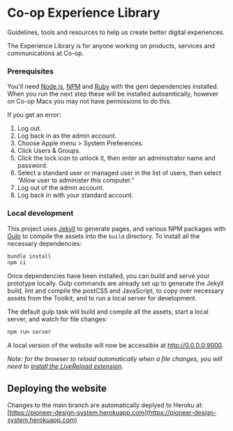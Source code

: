 # Co-op Experience Library

Guidelines, tools and resources to help us create better digital experiences.

The Experience Library is for anyone working on products, services and communications at Co-op.

### Prerequisites
You'll need [Node.js](https://nodejs.org/), [NPM](https://docs.npmjs.com/downloading-and-installing-node-js-and-npm) and [Ruby](https://www.ruby-lang.org/en/) with the gem dependencies installed. When you run the next step these will be installed autoamtically, however on Co-op Macs you may not have permissions to do this. 

If you get an error:

1. Log out.
2. Log back in as the admin account.
3. Choose Apple menu > System Preferences.
4. Click Users & Groups.
5. Click the lock icon to unlock it, then enter an administrator name and password.
6. Select a standard user or managed user in the list of users, then select “Allow user to administer this computer.”
7. Log out of the admin account.
8. Log back in with your standard account.

### Local development

This project uses [Jekyll](http://jekyllrb.com/) to generate pages, and various NPM packages with [Gulp](http://gulpjs.com/) to compile the assets into the `build` directory. To install all the necessary dependencies:

```sh
bundle install
npm ci
```

Once dependencies have been installed, you can build and serve your prototype locally. Gulp commands are already set up to generate the Jekyll build, lint and compile the postCSS and JavaScript, to copy over necessary assets from the Toolkit, and to run a local server for development.

The default gulp task will build and compile all the assets, start a local server, and watch for file changes:

```sh
npm run server
```

A local version of the website will now be accessible at http://0.0.0.0:9000.

_Note: for the browser to reload automatically when a file changes, you will need to [install the LiveReload extension](http://livereload.com/extensions/)._


## Deploying the website

Changes to the main branch are automatically deplyed to Heroku at:
[https://pioneer-design-system.herokuapp.com](https://pioneer-design-system.herokuapp.com)
